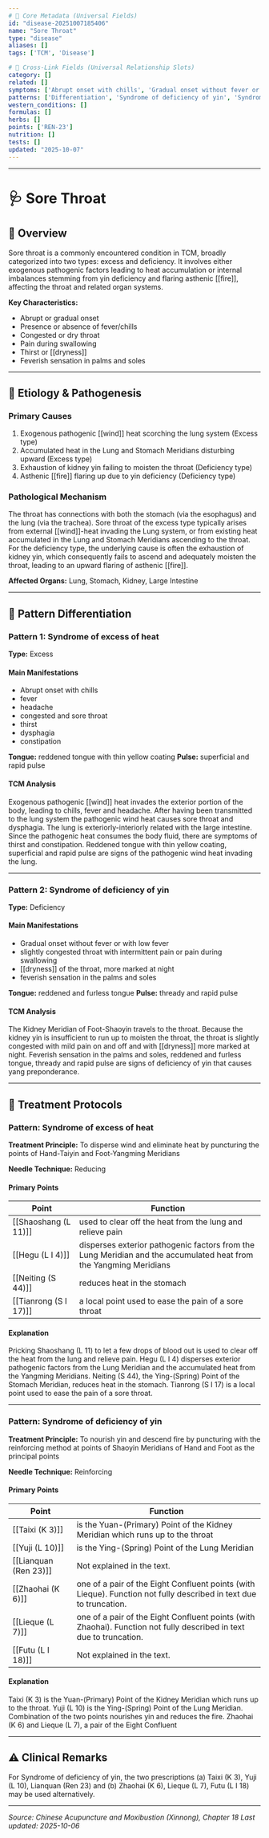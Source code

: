 ```yaml
---
# 🔹 Core Metadata (Universal Fields)
id: "disease-20251007185406"
name: "Sore Throat"
type: "disease"
aliases: []
tags: ['TCM', 'Disease']

# 🔹 Cross-Link Fields (Universal Relationship Slots)
category: []
related: []
symptoms: ['Abrupt onset with chills', 'Gradual onset without fever or with low fever', 'congested and sore throat', 'constipation', 'dryness of the throat, more marked at night', 'dysphagia', 'fever', 'feverish sensation in the palms and soles', 'headache', 'slightly congested throat with intermittent pain or pain during swallowing', 'thirst']
patterns: ['Differentiation', 'Syndrome of deficiency of yin', 'Syndrome of excess of heat', "of deficiency of yin', 'Syndrome of excess of heat']"]
western_conditions: []
formulas: []
herbs: []
points: ['REN-23']
nutrition: []
tests: []
updated: "2025-10-07"
---
```


------

# 🩺 Sore Throat

## 📖 Overview

Sore throat is a commonly encountered condition in TCM, broadly categorized into two types: excess and deficiency. It involves either exogenous pathogenic factors leading to heat accumulation or internal imbalances stemming from yin deficiency and flaring asthenic [[fire]], affecting the throat and related organ systems.

**Key Characteristics:**
- Abrupt or gradual onset
- Presence or absence of fever/chills
- Congested or dry throat
- Pain during swallowing
- Thirst or [[dryness]]
- Feverish sensation in palms and soles

---

## 🧬 Etiology & Pathogenesis

### Primary Causes
1. Exogenous pathogenic [[wind]] heat scorching the lung system (Excess type)
2. Accumulated heat in the Lung and Stomach Meridians disturbing upward (Excess type)
3. Exhaustion of kidney yin failing to moisten the throat (Deficiency type)
4. Asthenic [[fire]] flaring up due to yin deficiency (Deficiency type)

### Pathological Mechanism
The throat has connections with both the stomach (via the esophagus) and the lung (via the trachea). Sore throat of the excess type typically arises from external [[wind]]-heat invading the Lung system, or from existing heat accumulated in the Lung and Stomach Meridians ascending to the throat. For the deficiency type, the underlying cause is often the exhaustion of kidney yin, which consequently fails to ascend and adequately moisten the throat, leading to an upward flaring of asthenic [[fire]].

**Affected Organs:** Lung, Stomach, Kidney, Large Intestine

---

## 🔬 Pattern Differentiation

### Pattern 1: Syndrome of excess of heat

**Type:** Excess

#### Main Manifestations
- Abrupt onset with chills
- fever
- headache
- congested and sore throat
- thirst
- dysphagia
- constipation

**Tongue:** reddened tongue with thin yellow coating
**Pulse:** superficial and rapid pulse

#### TCM Analysis
Exogenous pathogenic [[wind]] heat invades the exterior portion of the body, leading to chills, fever and headache. After having been transmitted to the lung system the pathogenic wind heat causes sore throat and dysphagia. The lung is exteriorly-interiorly related with the large intestine. Since the pathogenic heat consumes the body fluid, there are symptoms of thirst and constipation. Reddened tongue with thin yellow coating, superficial and rapid pulse are signs of the pathogenic wind heat invading the lung.

---

### Pattern 2: Syndrome of deficiency of yin

**Type:** Deficiency

#### Main Manifestations
- Gradual onset without fever or with low fever
- slightly congested throat with intermittent pain or pain during swallowing
- [[dryness]] of the throat, more marked at night
- feverish sensation in the palms and soles

**Tongue:** reddened and furless tongue
**Pulse:** thready and rapid pulse

#### TCM Analysis
The Kidney Meridian of Foot-Shaoyin travels to the throat. Because the kidney yin is insufficient to run up to moisten the throat, the throat is slightly congested with mild pain on and off and with [[dryness]] more marked at night. Feverish sensation in the palms and soles, reddened and furless tongue, thready and rapid pulse are signs of deficiency of yin that causes yang preponderance.

---

## 💉 Treatment Protocols

### Pattern: Syndrome of excess of heat

**Treatment Principle:** To disperse wind and eliminate heat by puncturing the points of Hand-Taiyin and Foot-Yangming Meridians

**Needle Technique:** Reducing

#### Primary Points

| Point | Function |
|-------|----------|
| [[Shaoshang (L 11)]] | used to clear off the heat from the lung and relieve pain |
| [[Hegu (L I 4)]] | disperses exterior pathogenic factors from the Lung Meridian and the accumulated heat from the Yangming Meridians |
| [[Neiting (S 44)]] | reduces heat in the stomach |
| [[Tianrong (S I 17)]] | a local point used to ease the pain of a sore throat |

#### Explanation
Pricking Shaoshang (L 11) to let a few drops of blood out is used to clear off the heat from the lung and relieve pain. Hegu (L I 4) disperses exterior pathogenic factors from the Lung Meridian and the accumulated heat from the Yangming Meridians. Neiting (S 44), the Ying-(Spring) Point of the Stomach Meridian, reduces heat in the stomach. Tianrong (S I 17) is a local point used to ease the pain of a sore throat.

---

### Pattern: Syndrome of deficiency of yin

**Treatment Principle:** To nourish yin and descend fire by puncturing with the reinforcing method at points of Shaoyin Meridians of Hand and Foot as the principal points

**Needle Technique:** Reinforcing

#### Primary Points

| Point | Function |
|-------|----------|
| [[Taixi (K 3)]] | is the Yuan-(Primary) Point of the Kidney Meridian which runs up to the throat |
| [[Yuji (L 10)]] | is the Ying-(Spring) Point of the Lung Meridian |
| [[Lianquan (Ren 23)]] | Not explained in the text. |
| [[Zhaohai (K 6)]] | one of a pair of the Eight Confluent points (with Lieque). Function not fully described in text due to truncation. |
| [[Lieque (L 7)]] | one of a pair of the Eight Confluent points (with Zhaohai). Function not fully described in text due to truncation. |
| [[Futu (L I 18)]] | Not explained in the text. |

#### Explanation
Taixi (K 3) is the Yuan-(Primary) Point of the Kidney Meridian which runs up to the throat. Yuji (L 10) is the Ying-(Spring) Point of the Lung Meridian. Combination of the two points nourishes yin and reduces the fire. Zhaohai (K 6) and Lieque (L 7), a pair of the Eight Confluent

---

## ⚠️ Clinical Remarks

For Syndrome of deficiency of yin, the two prescriptions (a) Taixi (K 3), Yuji (L 10), Lianquan (Ren 23) and (b) Zhaohai (K 6), Lieque (L 7), Futu (L I 18) may be used alternatively.

---


*Source: Chinese Acupuncture and Moxibustion (Xinnong), Chapter 18*
*Last updated: 2025-10-06*
